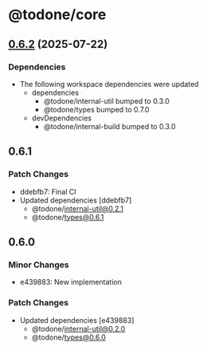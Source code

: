 # @todone/core

## [0.6.2](https://github.com/cprecioso/todone/compare/core-v0.6.1...core-v0.6.2) (2025-07-22)


### Dependencies

* The following workspace dependencies were updated
  * dependencies
    * @todone/internal-util bumped to 0.3.0
    * @todone/types bumped to 0.7.0
  * devDependencies
    * @todone/internal-build bumped to 0.3.0

## 0.6.1

### Patch Changes

- ddebfb7: Final CI
- Updated dependencies [ddebfb7]
  - @todone/internal-util@0.2.1
  - @todone/types@0.6.1

## 0.6.0

### Minor Changes

- e439883: New implementation

### Patch Changes

- Updated dependencies [e439883]
  - @todone/internal-util@0.2.0
  - @todone/types@0.6.0
